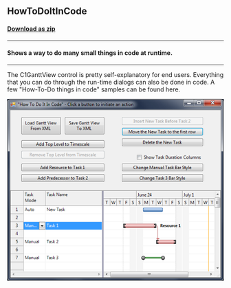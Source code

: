 ## HowToDoItInCode
#### [Download as zip](https://grapecity.github.io/DownGit/#/home?url=https://github.com/GrapeCity/ComponentOne-WinForms-Samples/tree/master/NetFramework\GanttView\VB\HowToDoItInCode)
____
#### Shows a way to do many small things in code at runtime.
____
The C1GanttView control is pretty self-explanatory for end users.
Everything that you can do through the run-time dialogs can also be done in code. A few "How-To-Do things in code" samples can be found here.

![screenshot](screenshot.PNG)
